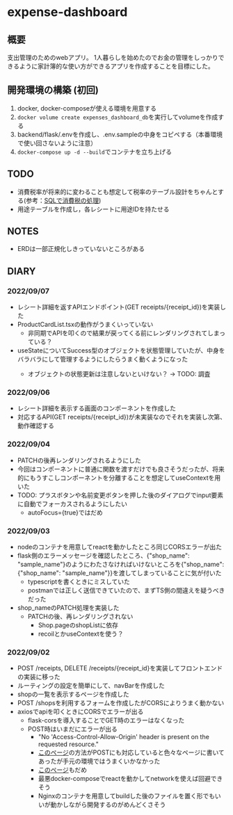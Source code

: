 # expense-dashboard
## 概要
支出管理のためのwebアプリ。
1人暮らしを始めたのでお金の管理をしっかりできるように家計簿的な使い方ができるアプリを作成することを目標にした。

## 開発環境の構築 (初回)
1. docker, docker-composeが使える環境を用意する
2. `docker volume create expenses_dashboard_db`を実行してvolumeを作成する
3. backend/flask/.envを作成し、.env.sampleの中身をコピペする（本番環境で使い回さないように注意）
4. `docker-compose up -d --build`でコンテナを立ち上げる

## TODO
- 消費税率が将来的に変わることも想定して税率のテーブル設計をちゃんとする(参考：[SQLで消費税の処理](https://sikushima.hatenablog.com/entry/2020/06/09/113306))
- 用途テーブルを作成し，各レシートに用途IDを持たせる

## NOTES
- ERDは一部正規化しきっていないところがある

## DIARY
### 2022/09/07
- レシート詳細を返すAPIエンドポイント(GET receipts/{receipt_id})を実装した
- ProductCardList.tsxの動作がうまくいっていない
  - 非同期でAPIを叩くので結果が戻ってくる前にレンダリングされてしまっている？
- useStateについてSuccess<ReceiptDetailRes>型のオブジェクトを状態管理していたが、中身をバラバラにして管理するようにしたらうまく動くようになった
  - オブジェクトの状態更新は注意しないといけない？ -> TODO: 調査

### 2022/09/06
- レシート詳細を表示する画面のコンポーネントを作成した
- 対応するAPI(GET receipts/{receipt_id})が未実装なのでそれを実装し次第、動作確認する
### 2022/09/04
- PATCHの後再レンダリングされるようにした
- 今回はコンポーネントに普通に関数を渡すだけでも良さそうだったが、将来的にもうすこしコンポーネントを分離することを想定してuseContextを用いた
- TODO: プラスボタンや名前変更ボタンを押した後のダイアログでinput要素に自動でフォーカスされるようにしたい
  - autoFocus={true}ではだめ
### 2022/09/03
- nodeのコンテナを用意してreactを動かしたところ同じCORSエラーが出た
- flask側のエラーメッセージを確認したところ、{"shop_name": "sample_name"}のようにわたさなければいけないところを{"shop_name": {"shop_name": "sample_name"}}を渡してしまっていることに気が付いた
  - typescriptを書くときにミスしていた
  - postmanでは正しく送信できていたので、まずTS側の間違えを疑うべきだった
- shop_nameのPATCH処理を実装した
  - PATCHの後、再レンダリングされない
    - Shop.pageのshopListに依存
    - recoilとかuseContextを使う？
### 2022/09/02
- POST /receipts, DELETE /receipts/{receipt_id}を実装してフロントエンドの実装に移った
- ルーティングの設定を簡単にして、navBarを作成した
- shopの一覧を表示するページを作成した
- POST /shopsを利用するフォームを作成したがCORSによりうまく動かない
- axiosでapiを叩くときにCORSでエラーが出る
  - flask-corsを導入することでGET時のエラーはなくなった
  - POST時はいまだにエラーが出る
    - "No 'Access-Control-Allow-Origin' header is present on the requested resource."
    - [このページ](https://melheaven.hatenadiary.jp/entry/react-flask-cors)の方法がPOSTにも対応していると色々なページに書いてあったが手元の環境ではうまくいかなかった
    - [このページ](https://stackoverflow.com/questions/39550920/flask-cors-not-working-for-post-but-working-for-get)もだめ
    - 最悪docker-composeでreactを動かしてnetworkを使えば回避できそう
    - Nginxのコンテナを用意してbuildした後のファイルを置く形でもいいが動かしながら開発するのがめんどくさそう
